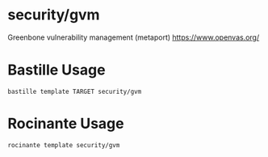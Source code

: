 # security/gvm
Greenbone vulnerability management (metaport)
https://www.openvas.org/

# Bastille Usage
```shell
bastille template TARGET security/gvm
```

# Rocinante Usage
```shell
rocinante template security/gvm
```

